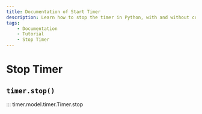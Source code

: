 ```yaml
---
title: Documentation of Start Timer
description: Learn how to stop the timer in Python, with and without custom threads. Includes code examples for beginners and advanced users.
tags:
    - Documentation
    - Tutorial
    - Stop Timer
---
```


# Stop Timer
## `timer.stop()`

::: timer.model.timer.Timer.stop
